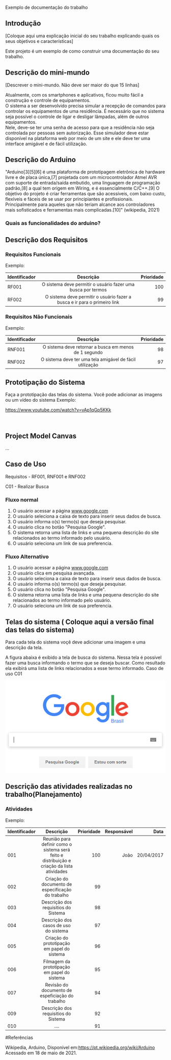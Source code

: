 Exemplo de documentação do trabalho


## Introdução

[Coloque aqui uma explicação inicial do seu trabalho explicando quais os seus objetivos e características]

Este projeto é um exemplo de como construir uma documentação do seu trabalho.


## Descrição do mini-mundo

[Descrever o mini-mundo. Não deve ser maior do que 15 linhas]

Atualmente, com os smartphones e aplicativos, ficou muito fácil a construção e controle de equipamentos.  
O sistema a ser desenvolvido precisa simular a recepção de comandos para controlar os equipamentos de uma residência. É  necessário que no sistema seja possível o controle de ligar e desligar lâmpadas, além de outros equipamentos.  
Nele, deve-se ter uma senha de acesso para que a residência não seja controlada por pessoas sem autorização. Esse simulador deve estar disponível na plataforma web por meio de um site e ele deve ter uma interface amigável e de fácil utilização.  

## Descrição do Arduino

"Arduino[3][5][6] é uma plataforma de prototipagem eletrônica de hardware livre e de placa única,[7] projetada com um microcontrolador Atmel AVR com suporte de entrada/saída embutido, uma linguagem de programação padrão,[8] a qual tem origem em Wiring, e é essencialmente C/C++.[9] O objetivo do projeto é criar ferramentas que são acessíveis, com baixo custo, flexíveis e fáceis de se usar por principiantes e profissionais. Principalmente para aqueles que não teriam alcance aos controladores mais sofisticados e ferramentas mais complicadas.[10]" (wikipedia, 2021)

### Quais as funcionalidades do arduino?

## Descrição dos Requisitos 

### Requisitos Funcionais
Exemplo:

| Identificador        | Descrição           | Prioridade  |
| ------------- |:-------------:| -----:|
| RF001     | O sistema deve permitir o usuário fazer uma busca por termos | 100 |
| RF002      | O sistema deve permitir o usuário fazer a busca e ir para o primeiro link     |   99 |


### Requisitos Não Funcionais
Exemplo:

| Identificador        | Descrição           | Prioridade  |
| ------------- |:-------------:| -----:|
| RNF001     | O sistema deve retornar a busca em menos de 1 segundo | 98 |
| RNF002      | O sistema deve ter uma tela amigável de fácil utilização     |   97 |


## Prototipação do Sistema

Faça a prototipação das telas do sistema. Você pode adicionar as imagens ou um vídeo do sistema
Exemplo:<br>

https://www.youtube.com/watch?v=vAp1qGp5KKk

<br>

## Project Model Canvas

...


## Caso de Uso

Requisitos - RF001, RNF001 e RNF002

C01 - Realizar Busca
### Fluxo normal

1. O usuário acessar a página www.google.com
2. O usuário seleciona a caixa de texto para inserir seus dados de busca.
3. O usuário informa o(s) termo(s) que deseja pesquisar.
4. O usuário clica no botão "Pesquisa Google".
5. O sistema retorna uma lista de links e uma pequena descrição do site relacionados ao termo informado pelo usuário.
6. O usuário seleciona um link de sua preferencia.

### Fluxo Alternativo

1. O usuário acessar a página www.google.com
1. O usuário clica em pesquisa avançada.
2. O usuário seleciona a caixa de texto para inserir seus dados de busca.
3. O usuário informa o(s) termo(s) que deseja pesquisar.
4. O usuário clica no botão "Pesquisa Google".
5. O sistema retorna uma lista de links e uma pequena descrição do site relacionados ao termo informado pelo usuário.
6. O usuário seleciona um link de sua preferencia.



## Telas do sistema ( Coloque aqui a versão final das telas do sistema)

Para cada tela do sistema voçê deve adicionar uma imagem e uma descrição da tela.

A figura abaixa é exibido a tela de busca do sistema. Nessa tela é possível fazer uma busca informando o termo que se deseja buscar.
Como resultado ela exibirá uma lista de links relacionados a esse termo informado. 
Caso de uso C01

![alt text](https://github.com/felipefo/ids/blob/master/imagem_tela_exemplo.png)
            

## Descrição das atividades realizadas no trabalho(Planejamento)

### Atividades

Exemplo:



| Identificador        | Descrição  | Prioridade  |  Responsável |   Data |
| ------------- |:-------------:|  -----:|-----:| -----:|
| 001 | Reunião para definir como o sistema será feito e distribuição e criação da lista atividades | 100 | João | 20/04/2017 |
| 002 | Criação do documento de especificação do trabalho   |  99 |  | |
| 003 | Descrição dos requisitios do Sistema   |  98 |  | |
| 004 | Descrição dos casos de uso do sistema   |  97 |  | |
| 005 | Criação do prototipação em papel do sistema |  96 |  | |
| 006 | Filmagem da prototipação em papel do sistema   |  95 |  | |
| 007 | Revisão do documento de espeficiação do trabalho   |  94 |  | |
| 009 | Descrição dos requisitios do Sistema   |  92 |  | |
| 010 | ....   |  91 |  | |


#Referências

Wikipedia, Arduino, Disponível em:<https://pt.wikipedia.org/wiki/Arduino> Acessado em 18 de maio de 2021. 




